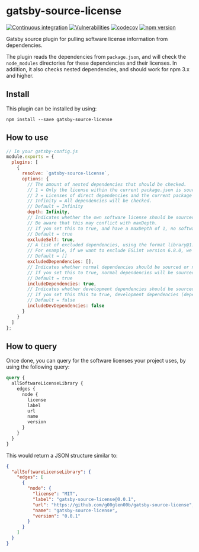 # gatsby-source-license

[![Continuous integration](https://github.com/g00glen00b/gatsby-source-license/workflows/Continuous%20integration/badge.svg)](https://github.com/g00glen00b/gatsby-source-license/actions?query=workflow%3A%22Continuous+integration%22)
[![Vulnerabilities](https://snyk.io/test/github/g00glen00b/gatsby-source-license/badge.svg)](https://snyk.io/test/github/g00glen00b/gatsby-source-license)
[![codecov](https://codecov.io/gh/g00glen00b/gatsby-source-license/branch/master/graph/badge.svg)](https://codecov.io/gh/g00glen00b/gatsby-source-license)
[![npm version](https://badge.fury.io/js/gatsby-source-license.svg)](https://badge.fury.io/js/gatsby-source-license)

Gatsby source plugin for pulling software license information from dependencies.

The plugin reads the dependencies from `package.json`, and will check the `node_modules` directories for these dependencies and their licenses.
In addition, it also checks nested dependencies, and should work for npm 3.x and higher.

## Install

This plugin can be installed by using:

```none
npm install --save gatsby-source-license
```

## How to use

```javascript
// In your gatsby-config.js
module.exports = {
  plugins: [
    {
      resolve: `gatsby-source-license`,
      options: {
        // The amount of nested dependencies that should be checked.
        // 1 = Only the license within the current package.json is sourced
        // 2 = Licenses of direct dependencies and the current package are sourced
        // Infinity = All dependencies will be checked.
        // Default = Infinity
        depth: Infinity,
        // Indicates whether the own software license should be sourced or not.
        // Be aware that this may conflict with maxDepth.
        // If you set this to true, and have a maxDepth of 1, no software license will be sourced.
        // Default = true
        excludeSelf: true,
        // A list of excluded dependencies, using the format library@1.0.0.
        // For example, if we want to exclude ESLint version 6.8.0, we use [`eslint@6.8.0`]
        // Default = []
        excludedDependencies: [],
        // Indicates whether normal dependencies should be sourced or not.
        // If you set this to true, normal dependencies will be sourced.
        // Default = true
        includeDependencies: true,
        // Indicates whether development dependencies should be sourced or not.
        // If you set this this to true, development dependencies (dependencies installed with --save-dev) will be sourced.
        // Default = false
        includeDevDependencies: false
      }
    }
  ]
};
```
## How to query

Once done, you can query for the software licenses your project uses, by using the following query:

```graphql
query {
  allSoftwareLicenseLibrary {
    edges {
      node {
        license
        label
        url
        name
        version
      }
    }
  }
}
```

This would return a JSON structure similar to:

```json
{
  "allSoftwareLicenseLibrary": {
    "edges": [
      {
        "node": {
          "license": "MIT",
          "label": "gatsby-source-license@0.0.1",
          "url": "https://github.com/g00glen00b/gatsby-source-license",
          "name": "gatsby-source-license",
          "version": "0.0.1"
        }
      }
    ]
  }
}
```
